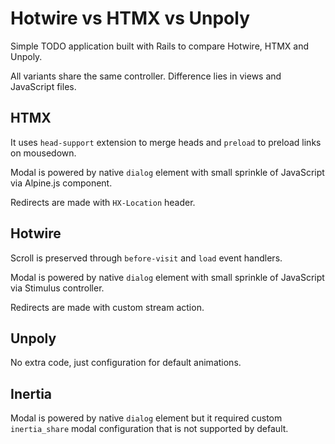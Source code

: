 # Hotwire vs HTMX vs Unpoly

Simple TODO application built with Rails to compare Hotwire, HTMX and Unpoly.

All variants share the same controller. Difference lies in views and JavaScript files.

## HTMX

It uses `head-support` extension to merge heads and `preload` to preload links on mousedown.

Modal is powered by native `dialog` element with small sprinkle of JavaScript via Alpine.js component.

Redirects are made with `HX-Location` header.

## Hotwire

Scroll is preserved through `before-visit` and `load` event handlers.

Modal is powered by native `dialog` element with small sprinkle of JavaScript via Stimulus controller.

Redirects are made with custom stream action.

## Unpoly

No extra code, just configuration for default animations.

## Inertia

Modal is powered by native `dialog` element but it required custom `inertia_share` modal configuration that is not supported by default.

